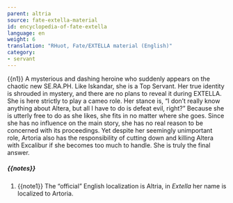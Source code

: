 ```yaml
---
parent: altria
source: fate-extella-material
id: encyclopedia-of-fate-extella
language: en
weight: 6
translation: "RHuot, Fate/EXTELLA material (English)"
category:
- servant
---
```


{{n1}}
A mysterious and dashing heroine who suddenly appears on the chaotic new SE.RA.PH.
Like Iskandar, she is a Top Servant.
Her true identity is shrouded in mystery, and there are no plans to reveal it during EXTELLA.
She is here strictly to play a cameo role. Her stance is, “I don’t really know anything about Altera, but all I have to do is defeat evil, right?” Because she is utterly free to do as she likes, she fits in no matter where she goes.
Since she has no influence on the main story, she has no real reason to be concerned with its proceedings.
Yet despite her seemingly unimportant role, Artoria also has the responsibility of cutting down and killing Altera with Excalibur if she becomes too much to handle. She is truly the final answer.

##### {{notes}}

1. {{note1}} The “official” English localization is Altria, in *Extella* her name is localized to Artoria.
